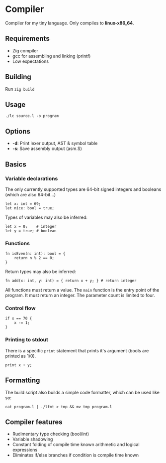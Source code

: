 
# Compiler
Compiler for my tiny language. Only compiles to **linux-x86_64**.

## Requirements
* Zig compiler
* gcc for assembling and linking (printf)
* Low expectations

## Building
Run `zig build`

## Usage
`./lc source.l -o program`

## Options
* **-d**: Print lexer output, AST & symbol table
* **-s**: Save assembly output (asm.S)

## Basics
### Variable declarations
The only currently supported types are 64-bit signed integers and booleans
(which are also 64-bit...)
```
let x: int = 69;
let nice: bool = true;
```
Types of variables may also be inferred:
```
let x = 0;    # integer
let y = true; # boolean
```

### Functions
```
fn isEven(n: int): bool = {
    return n % 2 == 0;
}
```
Return types may also be inferred:
```
fn add(x: int, y: int) = { return x + y; } # return integer
```
All functions must return a value.
The `main` function is the entry point of the program.
It must return an integer.
The parameter count is limited to four.

### Control flow
```
if x == 70 {
    x -= 1;
}
```

### Printing to stdout
There is a specific `print` statement that prints it's argument (bools are printed as 1/0).
```
print x + y;
```

## Formatting
The build script also builds a simple code formatter, which can be used like so:
```
cat program.l | ./lfmt > tmp && mv tmp program.l
```

## Compiler features
* Rudimentary type checking (bool/int)
* Variable shadowing
* Constant folding of compile time known arithmetic and logical expressions
* Eliminates if/else branches if condition is compile time known

